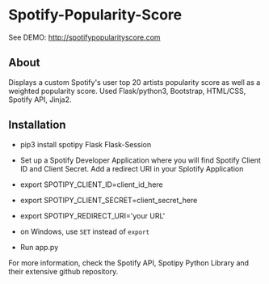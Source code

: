 # Spotify-Popularity-Score

See DEMO: http://spotifypopularityscore.com

## About

Displays a custom Spotify's user top 20 artists popularity score as well as a weighted popularity score. Used Flask/python3, Bootstrap, HTML/CSS, Spotify API, Jinja2.

## Installation

* pip3 install spotipy Flask Flask-Session

* Set up a Spotify Developer Application where you will find Spotify Client ID and Client Secret. Add a redirect URI in your Splotify Application

* export SPOTIPY_CLIENT_ID=client_id_here
* export SPOTIPY_CLIENT_SECRET=client_secret_here
* export SPOTIPY_REDIRECT_URI='your URL'

* on Windows, use `SET` instead of `export`

* Run app.py

For more information, check the Spotify API, Spotipy Python Library and their extensive github repository.
